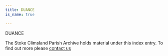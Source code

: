 ```yaml
---
title: DUANCE
is_name: true

---
```


DUANCE


The Stoke Climsland Parish Archive holds material under this index entry. To find out more please [contact us](/contact/)
